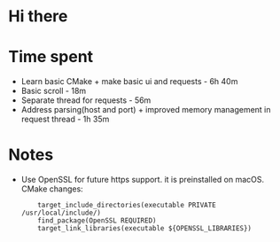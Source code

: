 # Hi there

# Time spent
 - Learn basic CMake + make basic ui and requests - 6h 40m
 - Basic scroll - 18m
 - Separate thread for requests - 56m
 - Address parsing(host and port) + improved memory management in request thread - 1h 35m

# Notes
 - Use OpenSSL for future https support. it is preinstalled on macOS. CMake changes:
    ```
        target_include_directories(executable PRIVATE /usr/local/include/)
        find_package(OpenSSL REQUIRED)
        target_link_libraries(executable ${OPENSSL_LIBRARIES})
    ```